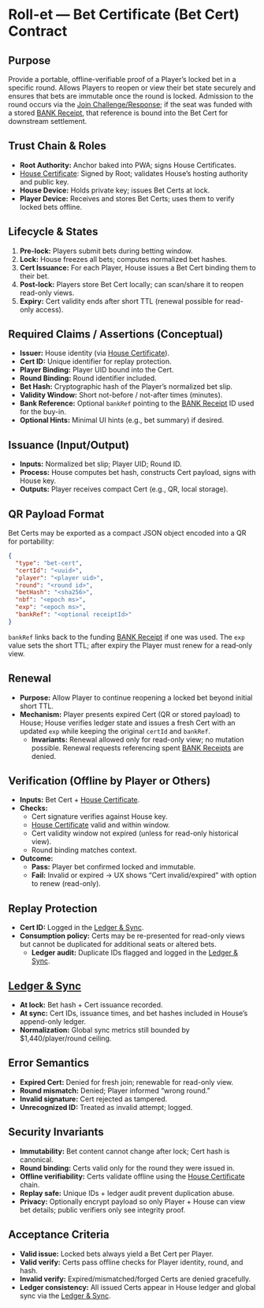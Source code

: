 # Roll-et — Bet Certificate (Bet Cert) Contract

## Purpose
Provide a portable, offline-verifiable proof of a Player’s locked bet in a specific round. Allows Players to reopen or view their bet state securely and ensures that bets are immutable once the round is locked. Admission to the round occurs via the [Join Challenge/Response](./join_challenge_response_contract.md); if the seat was funded with a stored [BANK Receipt](./bank_receipt_contract.md), that reference is bound into the Bet Cert for downstream settlement.

## Trust Chain & Roles
- **Root Authority:** Anchor baked into PWA; signs House Certificates.
- [House Certificate](./house_certificate_contract.md): Signed by Root; validates House’s hosting authority and public key.
- **House Device:** Holds private key; issues Bet Certs at lock.
- **Player Device:** Receives and stores Bet Certs; uses them to verify locked bets offline.

## Lifecycle & States
1. **Pre-lock:** Players submit bets during betting window.  
2. **Lock:** House freezes all bets; computes normalized bet hashes.  
3. **Cert Issuance:** For each Player, House issues a Bet Cert binding them to their bet.  
4. **Post-lock:** Players store Bet Cert locally; can scan/share it to reopen read-only views.  
5. **Expiry:** Cert validity ends after short TTL (renewal possible for read-only access).  

## Required Claims / Assertions (Conceptual)
- **Issuer:** House identity (via [House Certificate](./house_certificate_contract.md)).
- **Cert ID:** Unique identifier for replay protection.  
- **Player Binding:** Player UID bound into the Cert.  
- **Round Binding:** Round identifier included.  
- **Bet Hash:** Cryptographic hash of the Player’s normalized bet slip.
- **Validity Window:** Short not-before / not-after times (minutes).
- **Bank Reference:** Optional `bankRef` pointing to the [BANK Receipt](./bank_receipt_contract.md) ID used for the buy-in.
- **Optional Hints:** Minimal UI hints (e.g., bet summary) if desired.

## Issuance (Input/Output)
- **Inputs:** Normalized bet slip; Player UID; Round ID.
- **Process:** House computes bet hash, constructs Cert payload, signs with House key.
- **Outputs:** Player receives compact Cert (e.g., QR, local storage).

## QR Payload Format
Bet Certs may be exported as a compact JSON object encoded into a QR for portability:

```json
{
  "type": "bet-cert",
  "certId": "<uuid>",
  "player": "<player uid>",
  "round": "<round id>",
  "betHash": "<sha256>",
  "nbf": "<epoch ms>",
  "exp": "<epoch ms>",
  "bankRef": "<optional receiptId>"
}
```

`bankRef` links back to the funding [BANK Receipt](./bank_receipt_contract.md) if one was used. The `exp` value sets the short TTL; after expiry the Player must renew for a read‑only view.

## Renewal
- **Purpose:** Allow Player to continue reopening a locked bet beyond initial short TTL.
- **Mechanism:** Player presents expired Cert (QR or stored payload) to House; House verifies ledger state and issues a fresh Cert with an updated `exp` while keeping the original `certId` and `bankRef`.
  - **Invariants:** Renewal allowed only for read-only view; no mutation possible. Renewal requests referencing spent [BANK Receipts](./bank_receipt_contract.md) are denied.

## Verification (Offline by Player or Others)
- **Inputs:** Bet Cert + [House Certificate](./house_certificate_contract.md).
- **Checks:**  
  - Cert signature verifies against House key.  
  - [House Certificate](./house_certificate_contract.md) valid and within window.
  - Cert validity window not expired (unless for read-only historical view).  
  - Round binding matches context.  
- **Outcome:**  
  - **Pass:** Player bet confirmed locked and immutable.  
  - **Fail:** Invalid or expired → UX shows “Cert invalid/expired” with option to renew (read-only).  

## Replay Protection
- **Cert ID:** Logged in the [Ledger & Sync](./ledger_sync_contract.md).
- **Consumption policy:** Certs may be re-presented for read-only views but cannot be duplicated for additional seats or altered bets.  
  - **Ledger audit:** Duplicate IDs flagged and logged in the [Ledger & Sync](./ledger_sync_contract.md).

## [Ledger & Sync](./ledger_sync_contract.md)
- **At lock:** Bet hash + Cert issuance recorded.  
- **At sync:** Cert IDs, issuance times, and bet hashes included in House’s append-only ledger.  
- **Normalization:** Global sync metrics still bounded by $1,440/player/round ceiling.  

## Error Semantics
- **Expired Cert:** Denied for fresh join; renewable for read-only view.  
- **Round mismatch:** Denied; Player informed “wrong round.”  
- **Invalid signature:** Cert rejected as tampered.  
- **Unrecognized ID:** Treated as invalid attempt; logged.  

## Security Invariants
- **Immutability:** Bet content cannot change after lock; Cert hash is canonical.  
- **Round binding:** Certs valid only for the round they were issued in.  
- **Offline verifiability:** Certs validate offline using the [House Certificate](./house_certificate_contract.md) chain.
- **Replay safe:** Unique IDs + ledger audit prevent duplication abuse.  
- **Privacy:** Optionally encrypt payload so only Player + House can view bet details; public verifiers only see integrity proof.  

## Acceptance Criteria
- **Valid issue:** Locked bets always yield a Bet Cert per Player.  
- **Valid verify:** Certs pass offline checks for Player identity, round, and hash.  
- **Invalid verify:** Expired/mismatched/forged Certs are denied gracefully.  
- **Ledger consistency:** All issued Certs appear in House ledger and global sync via the [Ledger & Sync](./ledger_sync_contract.md).
